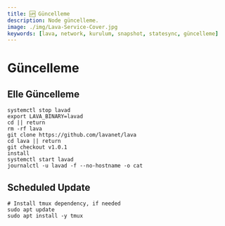 ```yaml
---
title: 🆙 Güncelleme
description: Node güncelleme.
image: ./img/Lava-Service-Cover.jpg
keywords: [lava, network, kurulum, snapshot, statesync, güncelleme]
---
```


# Güncelleme 

## Elle Güncelleme

```shell
systemctl stop lavad
export LAVA_BINARY=lavad
cd || return
rm -rf lava
git clone https://github.com/lavanet/lava
cd lava || return
git checkout v1.0.1
install
systemctl start lavad
journalctl -u lavad -f --no-hostname -o cat
```

## Scheduled Update

```shell
# Install tmux dependency, if needed
sudo apt update
sudo apt install -y tmux
```

```shell

```
